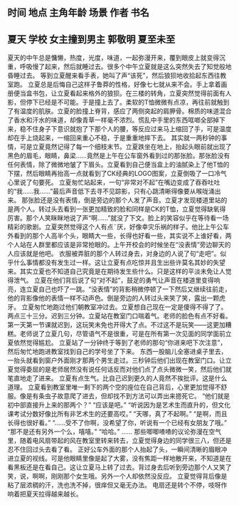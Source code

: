 ## 时间 地点 主角年龄 场景 作者 书名

## 夏天 学校 女主撞到男主 郭敬明 夏至未至
夏天的中午总是慵懒，热度，光度，味道，一起弥漫开来，覆到眼皮上就变得沉重，呼吸慢了起来，然后就睡过去。很多个中午立夏就是这么突然失去了知觉般地昏睡过去。
等到立夏醒来看手表，她叫了声“该死”，然后狼狈地收拾起东西往教室跑。
立夏总是后悔自己这样子鲁莽的性格，好像七七就从来不会。手上拿着画册便当盒书包，让立夏看起来格外的狼狈。在三楼的转角，立夏突然觉得前面有人影，但停下已经是不可能。于是撞上去了。柔软的T恤微微有点凉，再往前就触到了有温度的肌肤。立夏的脸撞上脊背，感应了两侧突起的肩胛骨。棉质的味道混合了香水和汗水的味道，却像青草一样毫不浓烈。慌乱中手里的东西哐啷全部掉下来，稳不住身子下意识就抱了下那个人的腰，等反应过来马上缩回了手，可是温度却在手上烧起来，一缩回来重心不稳，于是重重地摔下去。
其实就一两秒钟的事情，可是立夏竟然记得了每一个细枝末节。立夏跌坐在地上，抬起头眼前就出现了黑色的眉毛，眼睛，鼻梁……竟然是上午在公车窗外看到过的那张脸。那张脸没有任何表情，除了微微地皱了下眉头。立夏看到自己便当盒上的油腻染上了他T恤的下摆，然后眼睛再抬高一点就看到了CK经典的LOGO图案，立夏倒吸了一口冷气心里说了句要死。
立夏匆忙站起来，一句“非常对不起”在嘴边变成了吞吞吐吐的“我……我……”最后声音低下去寻不见踪影，只有心跳清晰得像要从喉咙涌出来。
那张脸还是没有表情，倒是旁边的那个人发了声音。立夏才发现楼道里站的是两个人。转过头去看到一张更加精致的脸和同样是CK的T恤，立夏觉得缺氧得厉害。那个人笑眯眯地说了声“啊……”就没了下文。脸上的笑容似乎在等待看一场精彩的歌剧。立夏突然觉得这个人有点¨厌，好像幸灾乐祸的样子。他比上午公车外看到的那个人高半个头，眼睛大一些，长得也好看一些，其实说不上谁好看，两个人站在人群里都应该是非常抢眼的。上午开校会的时候坐在“没表情”旁边聊天的人应该就是他吧。
衣服被弄脏的那个人转过身去，对身边的人说了句“走吧”。似乎什么事情都没有发生过一样。这让立夏有点吃惊并且生出些许莫名其妙的失望来。其实立夏也不知道自己究竟是在期待发生些什么。只是这样的平淡未免让人觉得泄气。
立夏在他们背后说了句“对不起”，鼓足的勇气让声音在楼道里变得响亮，连立夏自己也吓了一跳。“没表情”的背影稍微停顿了一下然后又继续往前走，他的背影像他的表情一样不动声色。倒是旁边的人转过头来笑了笑，露出一颗虎牙。
立夏匆忙地跑过他们朝教室冲过去。立夏想自己现在一定是傻得不得了了。
两点三十三分。迟到三分钟。立夏站在教室门口喘着气。老师的脸色有点不好看。第一天第一节课就迟到，这玩笑未免也开得大了点。不过这不是玩笑——这更加糟糕。老师说了立夏几句，尽管语气不是很重，可是在所有第一次见面的同学面前立夏依然觉得尴尬。
立夏站了一分钟终于等到了老师的那句“你进来吧下次注意”，然后匆忙地跑进教室找到自己的学号坐了下来。
东西一股脑儿全塞进桌子里去，一抬头就看到窗户外面刚才那两个男生走过。三秒钟后他们出现在教室门口。让立夏觉得委屈的是老师居然没有说任何话反而对他们点了点头微微一笑，然后他们就笔直地走了进来。
立夏有点生气。比自己迟到更久的人竟然不挨批评。这是什么道理。
立夏看到教室里唯一剩下的两个空的座位在自己背后，心里更加觉得不舒服。像是有条虫子故意爬了进去，但却找不到方法可以弄出来摁死它。
“他们就是初中部直接升上来的那两个？”
“应该是吧。”
“听说因为是艺术生而直升的，但文化课考试分数好像比所有非艺术生的还要高哎。”
“天哪，真了不起啊。”
“是啊，而且长得也很好看。”
“……受不了你啊，没希望了你，听说有一个已经有女朋友了哦。”
“那不是还有另外一个么，嘻嘻。”
“哈哈。”
……
那些唧唧喳喳的议论弥漫在空气里，随着电风扇带起的风在教室里转来转去，立夏觉得身边的同学很三八，但还是忍不住回过头去看了看。
正好公车外面的那个人抬起了头，一瞬间清晰的眉眼冲进立夏的视线。可是他眼睛里像是起了大雾，没有焦距一样地散开来，不知道是在看黑板还是在看自己。这让立夏马上转了过去。背过身去后听到旁边那个人又笑了笑，说，啊啊，刚刚那个女生哦。另外一个人却依然没反应。
立夏觉得背后像是粘了层浓稠的汗，洗也洗不掉，很痒但又毫无办法。
电扇还是转个不停，吱呀作响着把夏天拉得越来越长。